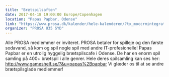 ```yaml
---
title: "Brætspilsaften"
date: 2017-04-18 19:00:00 Europe/Copenhagen
location: "Papas Papbar, Odense"
link: "https://www.prosa.dk/kalender/hele-kalenderen/?tx_moccrmintegration_courses%5Bcourse%5D=1222&tx_moccrmintegration_courses%5Baction%5D=show&tx_moccrmintegration_courses%5Bcontroller%5D=Course&cHash=0ea7f5ef95e5ef9b1c0e83a61e3191dd"
organizer: "PROSA U35 SYD"
---
```

Alle PROSA medlemmer er inviteret. PROSA betaler for spilleje og den første sodavand, så kom og spil nogle spil med andre IT-profesionelle! Papas Papbar er en utrolig hyggelig brætspilscafe i Odense. De har en enorm spil samling på 400+ brætspil i alle genrer. Hele deres spilsamling kan ses her: http://www.gameshelf.se/?&u=papas%2Bpapbar Vi glæder os til at se andre brætspilsglade medlemmer!
